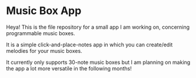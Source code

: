 # Music Box App

Heya!
This is the file repository for a small app I am working on, concerning programmable music boxes.

It is a simple click-and-place-notes app in which you can create/edit melodies for your music boxes.

It currently only supports 30-note music boxes but I am planning on making the app a lot more versatile in the following months!
